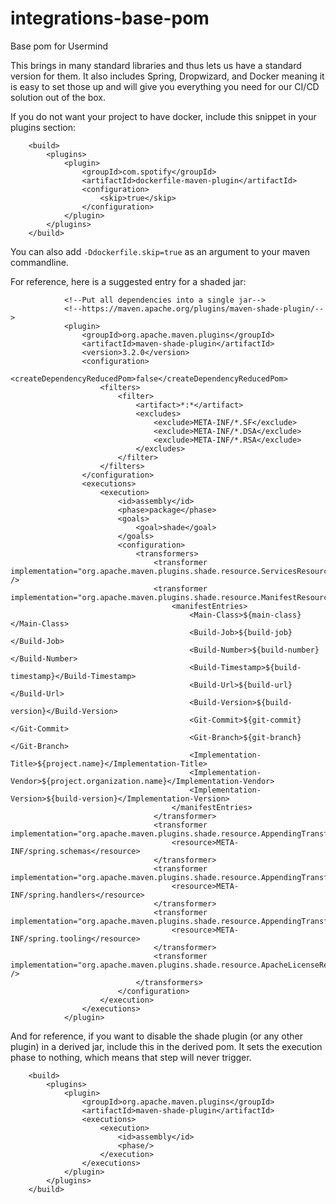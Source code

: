 # integrations-base-pom
Base pom for Usermind

This brings in many standard libraries and thus lets us have a standard version for them. It also includes Spring, Dropwizard, and Docker meaning it is easy to set those up and will give you everything you need for our CI/CD solution out of the box.

If you do not want your project to have docker, include this snippet in your plugins section:

```          
    <build>
        <plugins>
            <plugin>
                <groupId>com.spotify</groupId>
                <artifactId>dockerfile-maven-plugin</artifactId>
                <configuration>
                    <skip>true</skip>
                </configuration>
            </plugin>
        </plugins>
    </build>
```

You can also add `-Ddockerfile.skip=true` as an argument to your maven commandline.            
  
For reference, here is a suggested entry for a shaded jar:
```
            <!--Put all dependencies into a single jar-->
            <!--https://maven.apache.org/plugins/maven-shade-plugin/-->
            <plugin>
                <groupId>org.apache.maven.plugins</groupId>
                <artifactId>maven-shade-plugin</artifactId>
                <version>3.2.0</version>
                <configuration>
                    <createDependencyReducedPom>false</createDependencyReducedPom>
                    <filters>
                        <filter>
                            <artifact>*:*</artifact>
                            <excludes>
                                <exclude>META-INF/*.SF</exclude>
                                <exclude>META-INF/*.DSA</exclude>
                                <exclude>META-INF/*.RSA</exclude>
                            </excludes>
                        </filter>
                    </filters>
                </configuration>
                <executions>
                    <execution>
                        <id>assembly</id>
                        <phase>package</phase>
                        <goals>
                            <goal>shade</goal>
                        </goals>
                        <configuration>
                            <transformers>
                                <transformer implementation="org.apache.maven.plugins.shade.resource.ServicesResourceTransformer" />
                                <transformer implementation="org.apache.maven.plugins.shade.resource.ManifestResourceTransformer">
                                    <manifestEntries>
                                        <Main-Class>${main-class}</Main-Class>
                                        <Build-Job>${build-job}</Build-Job>
                                        <Build-Number>${build-number}</Build-Number>
                                        <Build-Timestamp>${build-timestamp}</Build-Timestamp>
                                        <Build-Url>${build-url}</Build-Url>
                                        <Build-Version>${build-version}</Build-Version>
                                        <Git-Commit>${git-commit}</Git-Commit>
                                        <Git-Branch>${git-branch}</Git-Branch>
                                        <Implementation-Title>${project.name}</Implementation-Title>
                                        <Implementation-Vendor>${project.organization.name}</Implementation-Vendor>
                                        <Implementation-Version>${build-version}</Implementation-Version>
                                    </manifestEntries>
                                </transformer>
                                <transformer implementation="org.apache.maven.plugins.shade.resource.AppendingTransformer">
                                    <resource>META-INF/spring.schemas</resource>
                                </transformer>
                                <transformer implementation="org.apache.maven.plugins.shade.resource.AppendingTransformer">
                                    <resource>META-INF/spring.handlers</resource>
                                </transformer>
                                <transformer implementation="org.apache.maven.plugins.shade.resource.AppendingTransformer">
                                    <resource>META-INF/spring.tooling</resource>
                                </transformer>
                                <transformer implementation="org.apache.maven.plugins.shade.resource.ApacheLicenseResourceTransformer" />
                            </transformers>
                        </configuration>
                    </execution>
                </executions>
            </plugin>

```             

And for reference, if you want to disable the shade plugin (or any other plugin) in a derived jar, include this in the derived pom. It sets the execution phase to nothing, which means that step will never trigger.

```
    <build>
        <plugins>
            <plugin>
                <groupId>org.apache.maven.plugins</groupId>
                <artifactId>maven-shade-plugin</artifactId>
                <executions>
                    <execution>
                        <id>assembly</id>
                        <phase/>
                    </execution>
                </executions>
            </plugin>
        </plugins>
    </build>
```            